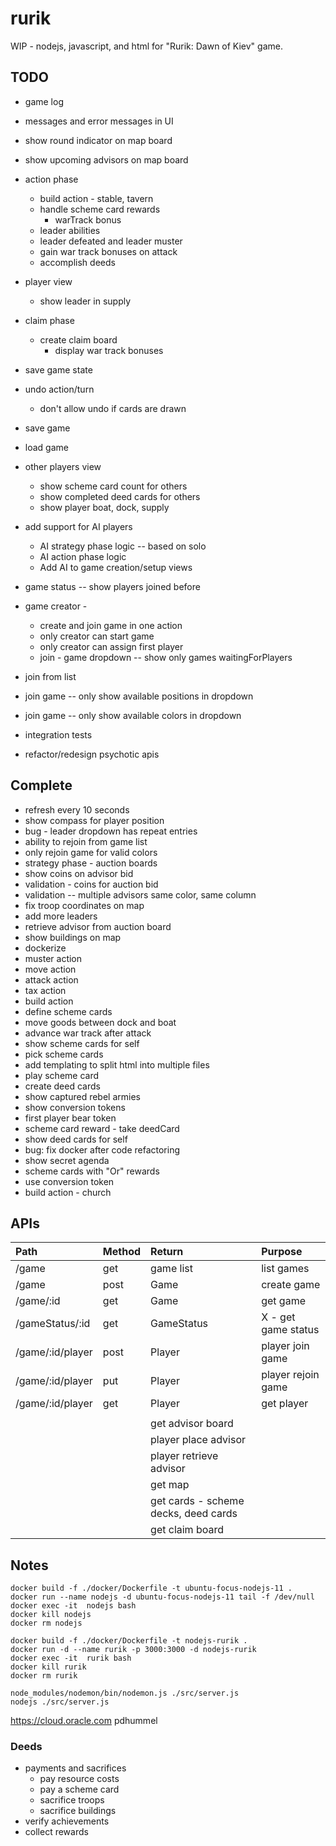 # rurik
WIP - nodejs, javascript, and html for "Rurik: Dawn of Kiev" game.


## TODO
* game log
* messages and error messages in UI
* show round indicator on map board
* show upcoming advisors on map board


* action phase
  * build action - stable, tavern
  * handle scheme card rewards
    * warTrack bonus
  * leader abilities
  * leader defeated and leader muster
  * gain war track bonuses on attack
  * accomplish deeds
  


* player view
  * show leader in supply  


* claim phase
  * create claim board
    * display war track bonuses

* save game state
* undo action/turn
  * don't allow undo if cards are drawn
* save game
* load game

* other players view
  * show scheme card count for others
  * show completed deed cards for others
  * show player boat, dock, supply

* add support for AI players
  * AI strategy phase logic -- based on solo
  * AI action phase logic
  * Add AI to game creation/setup views


* game status -- show players joined before 
* game creator - 
  * create and join game in one action
  * only creator can start game
  * only creator can assign first player
  * join - game dropdown -- show only games waitingForPlayers
* join from list
* join game -- only show available positions in dropdown
* join game -- only show available colors in dropdown  


* integration tests
* refactor/redesign psychotic apis



## Complete
* refresh every 10 seconds
* show compass for player position
* bug - leader dropdown has repeat entries
* ability to rejoin from game list
* only rejoin game for valid colors
* strategy phase - auction boards
* show coins on advisor bid
* validation - coins for auction bid
* validation -- multiple advisors same color, same column
* fix troop coordinates on map
* add more leaders
* retrieve advisor from auction board
* show buildings on map
* dockerize
* muster action
* move action
* attack action
* tax action
* build action
* define scheme cards
* move goods between dock and boat
* advance war track after attack
* show scheme cards for self
* pick scheme cards
* add templating to split html into multiple files
* play scheme card
* create deed cards
* show captured rebel armies
* show conversion tokens
* first player bear token
* scheme card reward - take deedCard
* show deed cards for self
* bug: fix docker after code refactoring
* show secret agenda
* scheme cards with "Or" rewards
* use conversion token
* build action - church


## APIs

| Path | Method | Return | Purpose |
| :--- | :--- | :--- | :--- |
| /game | get | game list | list games |
| /game | post | Game | create game |
| /game/:id | get | Game | get game |
| /gameStatus/:id | get | GameStatus | X - get game status |
| /game/:id/player | post | Player | player join game |
| /game/:id/player | put | Player | player rejoin game |
| /game/:id/player | get | Player | get player |
| | | |
| | | get advisor board |
| | | player place advisor |
| | | player retrieve advisor |
| | | get map |
| | | get cards - scheme decks, deed cards |
| | | get claim board |


## Notes
```
docker build -f ./docker/Dockerfile -t ubuntu-focus-nodejs-11 .
docker run --name nodejs -d ubuntu-focus-nodejs-11 tail -f /dev/null
docker exec -it  nodejs bash
docker kill nodejs
docker rm nodejs

docker build -f ./docker/Dockerfile -t nodejs-rurik .
docker run -d --name rurik -p 3000:3000 -d nodejs-rurik
docker exec -it  rurik bash
docker kill rurik
docker rm rurik

node_modules/nodemon/bin/nodemon.js ./src/server.js
nodejs ./src/server.js
```

https://cloud.oracle.com
pdhummel

### Deeds
* payments and sacrifices
  * pay resource costs
  * pay a scheme card
  * sacrifice troops
  * sacrifice buildings
* verify achievements
* collect rewards


